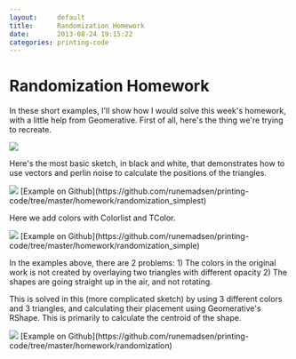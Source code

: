 ```yaml
---
layout:     default
title:      Randomization Homework
date:       2013-08-24 19:15:22
categories: printing-code
---
```


Randomization Homework
======================

In these short examples, I'll show how I would solve this week's homework, with a little help from Geomerative. First of all, here's the thing we're trying to recreate.

<img src="{{ imageproxy_url }}/pintori5-60c69425c0d5220d0fe4e6eace9fd53a.jpg"  />

Here's the most basic sketch, in black and white, that demonstrates how to use vectors and perlin noise to calculate the positions of the triangles.

<img src="{{ imageproxy_url }}/randomization_simplest-018dfa415f3db6b8404e43e67a1c9e37.png"  />
[Example on Github](https://github.com/runemadsen/printing-code/tree/master/homework/randomization_simplest)

Here we add colors with Colorlist and TColor.

<img src="{{ imageproxy_url }}/randomization_simple-26569d6cadb7b5261a47420447529e01.png"  />
[Example on Github](https://github.com/runemadsen/printing-code/tree/master/homework/randomization_simple)

In the examples above, there are 2 problems: 1) The colors in the original work is not created by overlaying two triangles with different opacity 2) The shapes are going straight up in the air, and not rotating.

This is solved in this (more complicated sketch) by using 3 different colors and 3 triangles, and calculating their placement using Geomerative's RShape. This is primarily to calculate the centroid of the shape.

<img src="{{ imageproxy_url }}/randomization-8e990f503b76f19ab059a6a1bd291da4.png"  />
[Example on Github](https://github.com/runemadsen/printing-code/tree/master/homework/randomization)